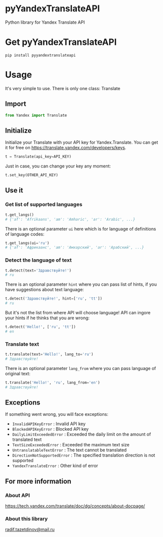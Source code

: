 # pyYandexTranslateAPI
Python library for Yandex Translate API

# Get pyYandexTranslateAPI
```
pip install pyyandextranslateapi
```

# Usage
It's very simple to use. There is only one class: Translate

## Import
``` python
from Yandex import Translate
```

## Initialize
Initialize your Translate with your API key for Yandex.Translate.
You can get it for free on https://translate.yandex.com/developers/keys.
``` python
t = Translate(api_key=API_KEY)
```
Just in case, you can change your key any moment:
``` python
t.set_key(OTHER_API_KEY)
```

## Use it
### Get list of supported languages
``` python
t.get_langs()
# {'af': 'Afrikaans', 'am': 'Amharic', 'ar': 'Arabic', ...}
```
There is an optional parameter `ui` here which is for language of definitions of language codes:
``` python
t.get_langs(ui='ru')
# {'af': 'Африкаанс', 'am': 'Амхарский', 'ar': 'Арабский', ...}
```

### Detect the language of text
``` python
t.detect(text='Здравствуйте!')
# ru
```
There is an optional parameter `hint` where you can pass list of hints, if you have suggestions about text language:
``` python
t.detect('Здравствуйте!', hint=['ru', 'tt'])
# ru
```
But it's not the list from where API will choose language! API can ingore your hints if he thinks that you are wrong:
``` python
t.detect('Hello!', ['ru', 'tt'])
# en
```

### Translate text
``` python
t.translate(text='Hello!', lang_to='ru')
# Здравствуйте!
```
There is an optional parameter `lang_from` where you can pass language of original text:
``` python
t.translate('Hello!', 'ru', lang_from='en')
# Здравствуйте!
```

## Exceptions
If something went wrong, you will face exceptions:
- `InvalidAPIKeyError` : Invalid API key
- `BlockedAPIKeyError` : Blocked API key
- `DailyLimitExceededError` : Exceeded the daily limit on the amount of translated text
- `TextSizeExceededError` : Exceeded the maximum text size
- `UntranslatableTextError` : The text cannot be translated
- `DirectionNotSupportedError` : The specified translation direction is not supported
- `YandexTranslateError` : Other kind of error

## For more information
### About API
https://tech.yandex.com/translate/doc/dg/concepts/about-docpage/

### About this library
radif.tazetdinov@mail.ru
